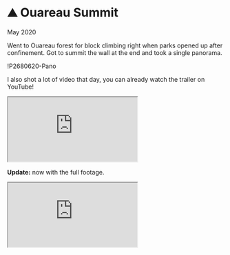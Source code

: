 # ⛰ Ouareau Summit
May 2020

Went to Ouareau forest for block climbing right when parks opened up after
confinement. Got to summit the wall at the end and took a single panorama.

!P2680620-Pano

I also shot a lot of video that day, you can already watch the trailer on
YouTube!

<p class="video">
  <iframe src="https://www.youtube.com/embed/P-VtJFn9_ls" allowfullscreen></iframe
</p>

**Update:** now with the full footage.

<p class="video">
  <iframe src="https://www.youtube.com/embed/A7YC15AVGow" allowfullscreen></iframe
</p>
